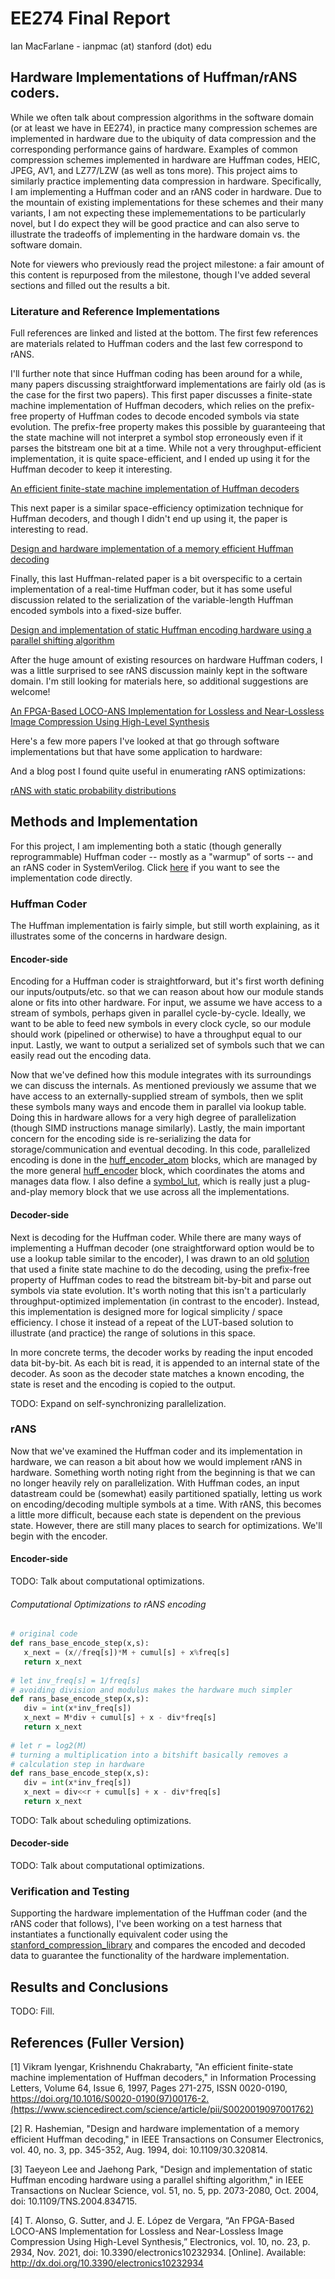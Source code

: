 # EE274 Final Report
Ian MacFarlane - ianpmac (at) stanford (dot) edu

## Hardware Implementations of Huffman/rANS coders.

While we often talk about compression algorithms in the software domain (or at least we have in EE274), in practice many compression schemes are implemented in hardware due to the ubiquity of data compression and the corresponding performance gains of hardware. Examples of common compression schemes implemented in hardware are Huffman codes, HEIC, JPEG, AV1, and LZ77/LZW (as well as tons more). This project aims to similarly practice implementing data compression in hardware. Specifically, I am implementing a Huffman coder and an rANS coder in hardware. Due to the mountain of existing implementations for these schemes and their many variants, I am not expecting these implemementations to be particularly novel, but I do expect they will be good practice and can also serve to illustrate the tradeoffs of implementing in the hardware domain vs. the software domain.

Note for viewers who previously read the project milestone: a fair amount of this content is repurposed from the milestone, though I've added several sections and filled out the results a bit.

### Literature and Reference Implementations

Full references are linked and listed at the bottom. The first few references are materials related to Huffman coders and the last few correspond to rANS.

I'll further note that since Huffman coding has been around for a while, many papers discussing straightforward implementations are fairly old (as is the case for the first two papers). This first paper discusses a finite-state machine implementation of Huffman decoders, which relies on the prefix-free property of Huffman codes to decode encoded symbols via state evolution. The prefix-free property makes this possible by guaranteeing that the state machine will not interpret a symbol stop erroneously even if it parses the bitstream one bit at a time. While not a very throughput-efficient implementation, it is quite space-efficient, and I ended up using it for the Huffman decoder to keep it interesting.

[An efficient finite-state machine implementation of Huffman decoders](#1)

This next paper is a similar space-efficiency optimization technique for Huffman decoders, and though I didn't end up using it, the paper is interesting to read.

[Design and hardware implementation of a memory efficient Huffman decoding](#2)

Finally, this last Huffman-related paper is a bit overspecific to a certain implementation of a real-time Huffman coder, but it has some useful discussion related to the serialization of the variable-length Huffman encoded symbols into a fixed-size buffer.

[Design and implementation of static Huffman encoding hardware using a parallel shifting algorithm](#3)

After the huge amount of existing resources on hardware Huffman coders, I was a little surprised to see rANS discussion mainly kept in the software domain. I'm still looking for materials here, so additional suggestions are welcome!

[An FPGA-Based LOCO-ANS Implementation for Lossless and Near-Lossless Image Compression Using High-Level Synthesis](#4)

Here's a few more papers I've looked at that go through software implementations but that have some application to hardware:



And a blog post I found quite useful in enumerating rANS optimizations:

[rANS with static probability distributions](https://fgiesen.wordpress.com/2014/02/18/rans-with-static-probability-distributions/)

## Methods and Implementation

For this project, I am implementing both a static (though generally reprogrammable) Huffman coder -- mostly as a "warmup" of sorts -- and an rANS coder in SystemVerilog. Click [here](verilog) if you want to see the implementation code directly.

### Huffman Coder

The Huffman implementation is fairly simple, but still worth explaining, as it illustrates some of the concerns in hardware design. 

#### Encoder-side
Encoding for a Huffman coder is straightforward, but it's first worth defining our inputs/outputs/etc. so that we can reason about how our module stands alone or fits into other hardware. For input, we assume we have access to a stream of symbols, perhaps given in parallel cycle-by-cycle. Ideally, we want to be able to feed new symbols in every clock cycle, so our module should work (pipelined or otherwise) to have a throughput equal to our input. Lastly, we want to output a serialized set of symbols such that we can easily read out the encoding data. 

Now that we've defined how this module integrates with its surroundings we can discuss the internals. As mentioned previously we assume that we have access to an externally-supplied stream of symbols, then we split these symbols many ways and encode them in parallel via lookup table. Doing this in hardware allows for a very high degree of parallelization (though SIMD instructions manage similarly). Lastly, the main important concern for the encoding side is re-serializing the data for storage/communication and eventual decoding. In this code, parallelized encoding is done in the [huff_encoder_atom](verilog/huff_encoder_atom.sv) blocks, which are managed by the more general [huff_encoder](verilog/huff_encoder.sv) block, which coordinates the atoms and manages data flow. I also define a [symbol_lut](verilog/symbol_lut.sv), which is really just a plug-and-play memory block that we use across all the implementations.

#### Decoder-side
Next is decoding for the Huffman coder. While there are many ways of implementing a Huffman decoder (one straightforward option would be to use a lookup table similar to the encoder), I was drawn to an old [solution](#1) that used a finite state machine to do the decoding, using the prefix-free property of Huffman codes to read the bitstream bit-by-bit and parse out symbols via state evolution. It's worth noting that this isn't a particularly throughput-optimized implementation (in contrast to the encoder). Instead, this implementation is designed more for logical simplicity / space efficiency. I chose it instead of a repeat of the LUT-based solution to illustrate (and practice) the range of solutions in this space.

In more concrete terms, the decoder works by reading the input encoded data bit-by-bit. As each bit is read, it is appended to an internal state of the decoder. As soon as the decoder state matches a known encoding, the state is reset and the encoding is copied to the output.

TODO: Expand on self-synchronizing parallelization.

### rANS

Now that we've examined the Huffman coder and its implementation in hardware, we can reason a bit about how we would implement rANS in hardware. Something worth noting right from the beginning is that we can no longer heavily rely on parallelization. With Huffman codes, an input datastream could be (somewhat) easily partitioned spatially, letting us work on encoding/decoding multiple symbols at a time. With rANS, this becomes a little more difficult, because each state is dependent on the previous state. However, there are still many places to search for optimizations. We'll begin with the encoder.

#### Encoder-side

TODO: Talk about computational optimizations.

###### Computational Optimizations to rANS encoding

```python
# original code
def rans_base_encode_step(x,s):
   x_next = (x//freq[s])*M + cumul[s] + x%freq[s]
   return x_next
   
# let inv_freq[s] = 1/freq[s]
# avoiding division and modulus makes the hardware much simpler
def rans_base_encode_step(x,s):
   div = int(x*inv_freq[s])
   x_next = M*div + cumul[s] + x - div*freq[s]
   return x_next
   
# let r = log2(M)
# turning a multiplication into a bitshift basically removes a
# calculation step in hardware
def rans_base_encode_step(x,s):
   div = int(x*inv_freq[s])
   x_next = div<<r + cumul[s] + x - div*freq[s]
   return x_next
```

TODO: Talk about scheduling optimizations.

#### Decoder-side

TODO: Talk about computational optimizations.

### Verification and Testing

Supporting the hardware implementation of the Huffman coder (and the rANS coder that follows), I've been working on a test harness that instantiates a functionally equivalent coder using the [stanford_compression_library](https://github.com/kedartatwawadi/stanford_compression_library/) and compares the encoded and decoded data to guarantee the functionality of the hardware implementation.

## Results and Conclusions

TODO: Fill.

## References (Fuller Version)

<a id="1">[1]</a> 
Vikram Iyengar, Krishnendu Chakrabarty, "An efficient finite-state machine implementation of Huffman decoders," in Information Processing Letters, Volume 64, Issue 6, 1997, Pages 271-275, ISSN 0020-0190, https://doi.org/10.1016/S0020-0190(97)00176-2.(https://www.sciencedirect.com/science/article/pii/S0020019097001762)

<a id="2">[2]</a> 
R. Hashemian, "Design and hardware implementation of a memory efficient Huffman decoding," in IEEE Transactions on Consumer Electronics, vol. 40, no. 3, pp. 345-352, Aug. 1994, doi: 10.1109/30.320814.

<a id="3">[3]</a> 
Taeyeon Lee and Jaehong Park, "Design and implementation of static Huffman encoding hardware using a parallel shifting algorithm," in IEEE Transactions on Nuclear Science, vol. 51, no. 5, pp. 2073-2080, Oct. 2004, doi: 10.1109/TNS.2004.834715.

<a id="4">[4]</a> 
T. Alonso, G. Sutter, and J. E. López de Vergara, “An FPGA-Based LOCO-ANS Implementation for Lossless and Near-Lossless Image Compression Using High-Level Synthesis,” Electronics, vol. 10, no. 23, p. 2934, Nov. 2021, doi: 10.3390/electronics10232934. [Online]. Available: http://dx.doi.org/10.3390/electronics10232934
